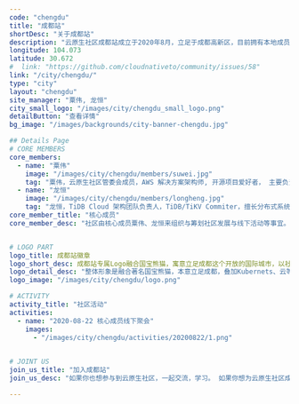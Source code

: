 ```yaml
---
code: "chengdu"
title: "成都站"
shortDesc: "关于成都站"
description: "云原生社区成都站成立于2020年8月，立足于成都高新区，目前拥有本地成员200多人。希望围绕云原生社区开展丰富多彩的互动活动。不管你从事何种行业、岗位, 只要你爱好云原生技术，我们都热烈欢迎你加入成都站，让我们一起促进云原生技术知识的分享、推广和实践！"
longitude: 104.073
latitude: 30.672
#  link: "https://github.com/cloudnativeto/community/issues/58"
link: "/city/chengdu/"
type: "city"
layout: "chengdu"
site_manager: "粟伟, 龙恒"
city_small_logo: "/images/city/chengdu_small_logo.png"
detailButton: "查看详情"
bg_image: "/images/backgrounds/city-banner-chengdu.jpg"

## Details Page
# CORE MEMBERS
core_members:
  - name: "粟伟"
    image: "/images/city/chengdu/members/suwei.jpg"
    tag: "粟伟，云原生社区管委会成员，AWS 解决方案架构师, 开源项目爱好者， 主要负责容器类云原生相关产品及服务, 具有丰富的公有云经验。"
  - name: "龙恒"
    image: "/images/city/chengdu/members/longheng.jpg"
    tag: "龙恒，TiDB Cloud 架构团队负责人，TiDB/TiKV Commiter，擅长分布式系统架构设计。"
core_member_title: "核心成员"
core_member_desc: "社区由核心成员粟伟、龙恒来组织与筹划社区发展与线下活动等事宜。我们热爱开源事业，热爱云原生技术。希望有更多人加入社区，一起组织线下活动，在成都推广云原生技术。"


# LOGO PART
logo_title: 成都站徽章
logo_short_desc: 成都站专属Logo融合国宝熊猫，寓意立足成都这个开放的国际城市，以社区化的方式布道云原生。
logo_detail_desc: "整体形象是融合著名国宝熊猫，本意立足成都，叠加Kubernets、云等元素，寓意发挥成都云原生社区希望与国际接轨,普及云原生技术。<br/> "
logo_image: "/images/city/chengdu/logo.png"

# ACTIVITY
activity_title: "社区活动"
activities:
  - name: "2020-08-22 核心成员线下聚会"
    images:
      - "/images/city/chengdu/activities/20200822/1.png"
      

# JOINT US
join_us_title: "加入成都站"
join_us_desc: "如果你也想参与到云原生社区，一起交流，学习。 如果你想为云原生社区成都站贡献自己的一份力量，扫描页面底部的二维码关注云原生社区公众号，在后台回复`成都站`即可加入成都站交流群。"

---
```

